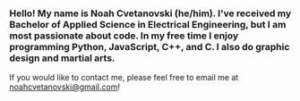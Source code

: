 ### Hello! My name is Noah Cvetanovski (he/him). I've received my Bachelor of Applied Science in Electrical Engineering, but I am most passionate about code. In my free time I enjoy programming Python, JavaScript, C++, and C. I also do graphic design and martial arts. 

If you would like to contact me, please feel free to email me at noahcvetanovski@gmail.com!

<!--
**ncvetan/ncvetan** is a ✨ _special_ ✨ repository because its `README.md` (this file) appears on your GitHub profile.

Here are some ideas to get you started:

- 🔭 I’m currently working on ...
- 🌱 I’m currently learning ...
- 👯 I’m looking to collaborate on ...
- 🤔 I’m looking for help with ...
- 💬 Ask me about ...
- 📫 How to reach me: ...
- 😄 Pronouns: ...
- ⚡ Fun fact: ...
-->
